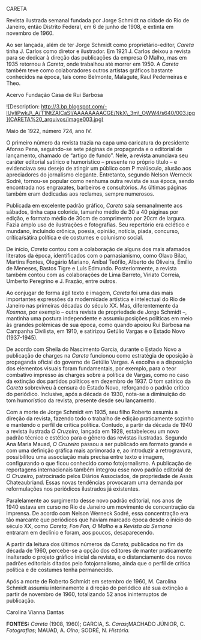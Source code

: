 CARETA

Revista ilustrada semanal fundada por Jorge Schmidt na cidade do Rio de
Janeiro, então Distrito Federal, em 6 de junho de 1908, e extinta em
novembro de 1960.

Ao ser lançada, além de ter Jorge Schmidt como proprietário-editor,
*Careta* tinha J. Carlos como diretor e ilustrador. Em 1921 J. Carlos
deixou a revista para se dedicar à direção das publicações da empresa O
Malho, mas em 1935 retornou à *Careta*, onde trabalhou até morrer em
1950. A *Careta* também teve como colaboradores outros artistas gráficos
bastante conhecidos na época, tais como Belmonte, Malagute, Raul
Pederneiras e Theo.

Acervo Fundação Casa de Rui Barbosa

![Description:
http://3.bp.blogspot.com/-lUyIiPwkJ\_A/T1NtZAICaSI/AAAAAAAACGE/NkX\_3m\_OWW4/s640/003.jpg](CARETA%20_arquivos/image003.jpg)

Maio de 1922, número 724, ano IV.

O primeiro número da revista trazia na capa uma caricatura do presidente
Afonso Pena, seguindo-se sete páginas de propaganda e o editorial de
lançamento, chamado de “artigo de fundo”. Nele, a revista anunciava seu
caráter editorial satírico e humorístico – presente no próprio título –
e evidenciava seu desejo de atingir um público com P maiúsculo, alusão
aos apreciadores do jornalismo elegante. Entretanto, segundo Nelson
Werneck Sodré, tornou-se popular como nenhuma outra revista de sua
época, sendo encontrada nos engraxates, barbeiros e consultórios. As
últimas páginas também eram dedicadas aos reclames, sempre numerosos.

Publicada em excelente padrão gráfico, *Careta* saía semanalmente aos
sábados, tinha capa colorida, tamanho médio de 30 a 40 páginas por
edição, e formato médio de 30cm de comprimento por 20cm de largura.
Fazia amplo uso de ilustrações e fotografias. Seu repertório era
eclético e mundano, incluindo crônica, poesia, opinião, notícia, piada,
concurso, crítica/sátira política e de costumes e colunismo social.

De início, *Careta* contou com a colaboração de alguns dos mais afamados
literatos da época, identificados com o parnasianismo, como Olavo Bilac,
Martins Fontes, Olegário Mariano, Aníbal Teófilo, Alberto de Oliveira,
Emílio de Meneses, Bastos Tigre e Luís Edmundo. Posteriormente, a
revista também contou com as colaborações de Lima Barreto, Viriato
Correia, Umberto Peregrino e J. Frazão, entre outros.

Ao conjugar de forma ágil texto e imagem, *Careta* foi uma das mais
importantes expressões da modernidade artística e intelectual do Rio de
Janeiro nas primeiras décadas do século XX. Mas, diferentemente da
*Kosmos*, por exemplo – outra revista de propriedade de Jorge Schmidt –,
mantinha uma postura independente e assumiu posições políticas em meio
às grandes polêmicas de sua época, como quando apoiou Rui Barbosa na
Campanha Civilista, em 1910, e satirizou Getúlio Vargas e o Estado Novo
(1937-1945).

De acordo com Sheila do Nascimento Garcia, durante o Estado Novo a
publicação de charges na *Careta* funcionou como estratégia de oposição
à propaganda oficial do governo de Getúlio Vargas. A escolha e a
disposição dos elementos visuais foram fundamentais, por exemplo, para o
teor combativo impresso às charges sobre a política de Vargas, como no
caso da extinção dos partidos políticos em dezembro de 1937. O tom
satírico da *Careta* sobreviveu à censura do Estado Novo, reforçando o
padrão crítico do periódico. Inclusive, após a década de 1930, nota-se a
diminuição do tom humorístico da revista, presente desde seu lançamento.

Com a morte de Jorge Schmidt em 1935, seu filho Roberto assumiu a
direção da revista, fazendo todo o trabalho de edição praticamente
sozinho e mantendo o perfil de crítica política. Contudo, a partir da
década de 1940 a revista ilustrada *O Cruzeiro,* lançada em 1928,
estabeleceu um novo padrão técnico e estético para o gênero das revistas
ilustradas. Segundo Ana Maria Mauad, *O Cruzeiro* passou a ser publicado
em formato grande e com uma definição gráfica mais aprimorada e, ao
introduzir a retrogravura, possibilitou uma associação mais precisa
entre texto e imagem, configurando o que ficou conhecido como
fotojornalismo. A publicação de reportagens internacionais também
integrou esse novo padrão editorial de *O Cruzeiro,* patrocinado pelos
Diários Associados, de propriedade de Assis Chateaubriand. Essas novas
tendências provocaram uma demanda por reformulações nos periódicos
ilustrados já existentes.

Paralelamente ao surgimento desse novo padrão editorial, nos anos de
1940 estava em curso no Rio de Janeiro um movimento de concentração da
imprensa. De acordo com Nelson Werneck Sodré, essa concentração era tão
marcante que periódicos que haviam marcado época desde o início do
século XX, como *Careta,* *Fon Fon, O Malho* e a *Revista da Semana*
entraram em declínio e foram, aos poucos, desaparecendo.

A partir da leitura dos últimos números da *Careta,* publicados no fim
da década de 1960, percebe-se a opção dos editores de manter
praticamente inalterado o projeto gráfico inicial da revista, e o
distanciamento dos novos padrões editoriais ditados pelo fotojornalismo,
ainda que o perfil de crítica política e de costumes tenha permanecido.

Após a morte de Roberto Schmidt em setembro de 1960, M. Carolina Schmidt
assumiu interinamente a direção do periódico até sua extinção a partir
de novembro de 1960, totalizando 52 anos ininterruptos de publicação.

Carolina Vianna Dantas

**FONTES:** *Careta* (1908, 1960); GARCIA, S. *Caras*;MACHADO JÚNIOR, C.
*Fotografias*; MAUAD, A. *Olho*; SODRÉ, N. *História.*
